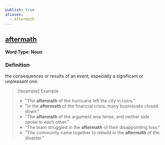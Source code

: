 ```yaml
---
publish: true
aliases:
  - Aftermath
---
```


## [aftermath](https://dictionary.cambridge.org/dictionary/english/aftermath)
#### Word Type: Noun
### Definition
the consequences or results of an event, especially a significant or unpleasant one.

> [!example] Example
> 
> - "The **aftermath** of the hurricane left the city in ruins."
> - "In the **aftermath** of the financial crisis, many businesses closed down."
> - "The **aftermath** of the argument was tense, and neither side spoke to each other."
> - "The team struggled in the **aftermath** of their disappointing loss."
> - "The community came together to rebuild in the **aftermath** of the disaster."
